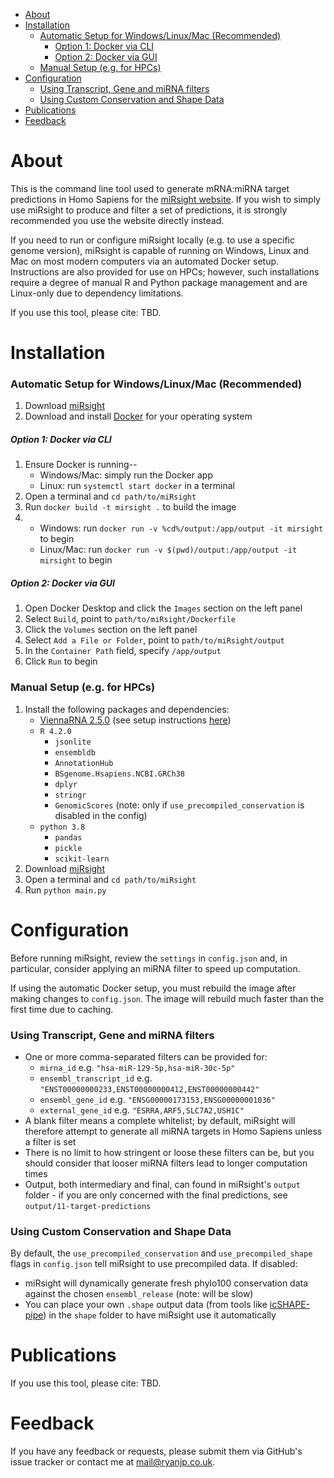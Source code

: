 - [About](#about)
- [Installation](#installation)
    - [Automatic Setup for Windows/Linux/Mac (Recommended)](#automatic-setup-for-windowslinuxmac-recommended)
        - [Option 1: Docker via CLI](#option-1-docker-via-cli)
        - [Option 2: Docker via GUI](#option-2-docker-via-gui)
    - [Manual Setup (e.g. for HPCs)](#manual-setup-eg-for-hpcs)
- [Configuration](#configuration)
    - [Using Transcript, Gene and miRNA filters](#using-transcript-gene-and-mirna-filters)
    - [Using Custom Conservation and Shape Data](#using-custom-conservation-and-shape-data)
- [Publications](#publications)
- [Feedback](#feedback)

# About
This is the command line tool used to generate mRNA:miRNA target predictions in Homo Sapiens for the [miRsight website](http://mirsight.info). If you wish to simply use miRsight to produce and filter a set of predictions, it is strongly recommended you use the website directly instead.

If you need to run or configure miRsight locally (e.g. to use a specific genome version), miRsight is capable of running on Windows, Linux and Mac on most modern computers via an automated Docker setup. Instructions are also provided for use on HPCs; however, such installations require a degree of manual R and Python package management and are Linux-only due to dependency limitations.

If you use this tool, please cite: TBD.

# Installation
 
### Automatic Setup for Windows/Linux/Mac (Recommended) 
1. Download [miRsight](https://github.com/RyanJP18/miRsight/releases)
2. Download and install [Docker](https://www.docker.com/) for your operating system

##### Option 1: Docker via CLI
1. Ensure Docker is running-- 
   - Windows/Mac: simply run the Docker app
   - Linux: run `systemctl start docker` in a terminal
2. Open a terminal and `cd path/to/miRsight`
3. Run `docker build -t mirsight .` to build the image
4. 
   - Windows: run `docker run -v %cd%/output:/app/output -it mirsight` to begin
   - Linux/Mac: run  `docker run -v $(pwd)/output:/app/output -it mirsight` to begin

##### Option 2: Docker via GUI
1. Open Docker Desktop and click the `Images` section on the left panel
2. Select `Build`, point to `path/to/miRsight/Dockerfile`
3. Click the `Volumes` section on the left panel
4. Select `Add a File or Folder`, point to `path/to/miRsight/output`
5. In the `Container Path` field, specify `/app/output`
6. Click `Run` to begin

### Manual Setup (e.g. for HPCs)
1. Install the following packages and dependencies:
     - [ViennaRNA 2.5.0](https://github.com/ViennaRNA/ViennaRNA/releases/tag/v2.5.0) (see setup instructions [here](https://github.com/ViennaRNA/ViennaRNA))
     - `R 4.2.0`
       - `jsonlite`
       - `ensembldb`
       - `AnnotationHub`
       - `BSgenome.Hsapiens.NCBI.GRCh38`
       - `dplyr`
       - `stringr`
       - `GenomicScores` (note: only if `use_precompiled_conservation` is disabled in the config)
     - `python 3.8`
       - `pandas`
       - `pickle`
       - `scikit-learn`
2. Download [miRsight](https://github.com/RyanJP18/miRsight/releases)
3. Open a terminal and `cd path/to/miRsight`
4. Run `python main.py`

# Configuration
Before running miRsight, review the `settings` in `config.json` and, in particular, consider applying an miRNA filter to speed up computation.

If using the automatic Docker setup, you must rebuild the image after making changes to `config.json`. The image will rebuild much faster than the first time due to caching.

### Using Transcript, Gene and miRNA filters
- One or more comma-separated filters can be provided for:
    - `mirna_id` e.g. `"hsa-miR-129-5p,hsa-miR-30c-5p"`
    - `ensembl_transcript_id` e.g. `"ENST00000000233,ENST00000000412,ENST00000000442"`
    - `ensembl_gene_id` e.g. `"ENSG00000173153,ENSG00000001036"`
    - `external_gene_id` e.g. `"ESRRA,ARF5,SLC7A2,USH1C"`
- A blank filter means a complete whitelist; by default, miRsight will therefore attempt to generate all miRNA targets in Homo Sapiens unless a filter is set
- There is no limit to how stringent or loose these filters can be, but you should consider that looser miRNA filters lead to longer computation times
- Output, both intermediary and final, can found in miRsight's `output` folder - if you are only concerned with the final predictions, see `output/11-target-predictions`

### Using Custom Conservation and Shape Data
By default, the `use_precompiled_conservation` and `use_precompiled_shape` flags in `config.json` tell miRsight to use precompiled data. If disabled:

- miRsight will dynamically generate fresh phylo100 conservation data against the chosen `ensembl_release` (note: will be slow)
- You can place your own `.shape` output data (from tools like [icSHAPE-pipe](https://github.com/Jun-Lizst/icSHAPE-pipe)) in the `shape` folder to have miRsight use it automatically

# Publications
If you use this tool, please cite: TBD.

# Feedback
If you have any feedback or requests, please submit them via GitHub's issue tracker or contact me at [mail@ryanjp.co.uk](mailto:mail@ryanjp.co.uk).
